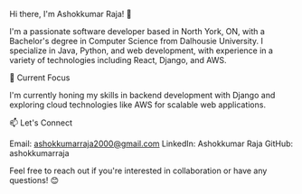 Hi there, I'm Ashokkumar Raja! 👋

I'm a passionate software developer based in North York, ON, with a Bachelor's degree in Computer Science from Dalhousie University. I specialize in Java, Python, and web development, with experience in a variety of technologies including React, Django, and AWS.


🌱 Current Focus

I'm currently honing my skills in backend development with Django and exploring cloud technologies like AWS for scalable web applications.

📫 Let's Connect

Email: ashokkumarraja2000@gmail.com
LinkedIn: Ashokkumar Raja
GitHub: ashokkumarraja

Feel free to reach out if you're interested in collaboration or have any questions! 😊

